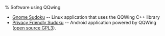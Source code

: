 % Software using QQwing

 - [Gnome Sudoku](https://wiki.gnome.org/Apps/Sudoku) -- Linux application that uses the QQWing C++ library
 - [Privacy Friendly Sudoku](https://play.google.com/store/apps/details?id=org.secuso.privacyfriendlysudoku&hl=en) -- Android application powered by QQWing ([open source GPL3](https://github.com/SecUSo/privacy-friendly-sudoku/)). 
